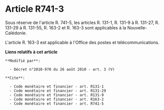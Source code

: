 # Article R741-3

Sous réserve de l'article R. 741-5, les articles R. 131-1, R. 131-9 à R. 131-27, R. 131-29 à R. 131-55, R. 163-2 et R. 163-3
sont applicables à la Nouvelle-Calédonie.

L'article R. 163-3 est applicable à l'Office des postes et télécommunications.

**Liens relatifs à cet article**

	**Modifié par**:

	  - Décret n°2010-970 du 26 août 2010 - art. 3 (V)

	**Cite**:

	  - Code monétaire et financier - art. R131-1
	  - Code monétaire et financier - art. R131-29
	  - Code monétaire et financier - art. R131-9
	  - Code monétaire et financier - art. R163-2
	  - Code monétaire et financier - art. R741-5
